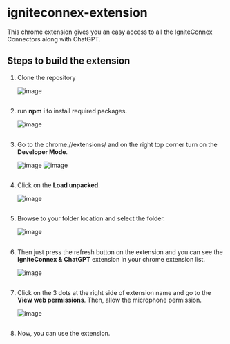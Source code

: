 # igniteconnex-extension

This chrome extension gives you an easy access to all the IgniteConnex Connectors along with ChatGPT.

## Steps to build the extension

1. Clone the repository
   
   ![image](https://github.com/ravi-kaushish/igniteconnex-extension/assets/56352064/5f47b0f1-071a-4929-b921-1f78f446835e)

##
2. run **npm i** to install required packages.

   ![image](https://github.com/ravi-kaushish/igniteconnex-extension/assets/56352064/9c819fb2-b868-4bfc-9fe0-c656bff6b803)

##
3. Go to the chrome://extensions/ and on the right top corner turn on the **Developer Mode**.

   ![image](https://github.com/ravi-kaushish/igniteconnex-extension/assets/56352064/b0945ae4-45da-43fa-9a32-1dd0ccc26646)
   ![image](https://github.com/ravi-kaushish/igniteconnex-extension/assets/56352064/e6108fa6-72f9-4f04-a48a-28c4eb87f8e4)

##
4. Click on the **Load unpacked**.

   ![image](https://github.com/ravi-kaushish/igniteconnex-extension/assets/56352064/34e4902e-bd1c-437b-a688-4acacbca122f)

##
5. Browse to your folder location and select the folder.

   ![image](https://github.com/ravi-kaushish/igniteconnex-extension/assets/56352064/1b9556d8-69b1-4cbc-ac74-885b9a1a6521)

##
6. Then just press the refresh button on the extension and you can see the **IgniteConnex & ChatGPT** extension in your chrome extension list.

   ![image](https://github.com/ravi-kaushish/igniteconnex-extension/assets/56352064/c8d56647-c27b-4c5b-8e74-0e220bd295c6)

##
7. Click on the 3 dots at the right side of extension name and go to the **View web permissions**. Then, allow the microphone permission.

   ![image](https://github.com/ravi-kaushish/igniteconnex-extension/assets/56352064/8799c39e-16da-421e-a2ae-fe101e55c669)

##
8. Now, you can use the extension.
